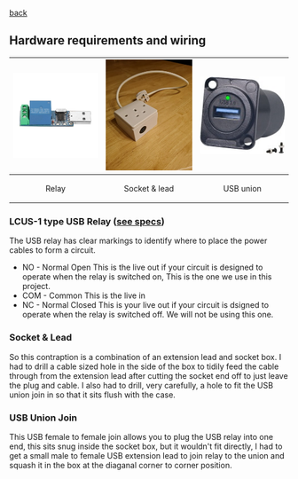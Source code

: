 
<a href="README.md">back</a>
## Hardware requirements and wiring

| <img src="Relay.jpg" width="200"></img> | <img src="CompleteModule.jpg" width="200" height=200></img> | <img src="USB_Union_Fem.jpg" width="200"></img> |
| - | - | - |
| <p align=center>Relay</p> | <p align=center>Socket & lead</p> | <p align=center>USB union</p> |

### LCUS-1 type USB Relay (<a href="https://www.aliexpress.com/item/32827365539.html?_randl_currency=GBP&_randl_shipto=GB&src=google&src=google&albch=shopping&acnt=708-803-3821&slnk=&plac=&mtctp=&albbt=Google_7_shopping&albagn=888888&isSmbAutoCall=false&needSmbHouyi=false&albcp=17858099691&albag=&trgt=&crea=en32827365539&netw=x&device=c&albpg=&albpd=en32827365539&gclid=Cj0KCQjwkt6aBhDKARIsAAyeLJ3syTrC1nNmodiioPs5ZryEJpC3TcitGlJIp7_LRF68ZTJOv_cY97saAil7EALw_wcB&gclsrc=aw.ds&aff_fcid=8c1f9413262d44ceb45e970bb34a015e-1666726753049-00514-UneMJZVf&aff_fsk=UneMJZVf&aff_platform=aaf&sk=UneMJZVf&aff_trace_key=8c1f9413262d44ceb45e970bb34a015e-1666726753049-00514-UneMJZVf&terminal_id=6c7aad3474244a3497526c1ce849bae5&afSmartRedirect=y">see specs</a>)
The USB relay has clear markings to identify where to place the power cables to form a circuit.
- NO - Normal Open
This is the live out if your circuit is designed to operate when the relay is switched on, This is the one we use in this project.
- COM - Common
This is the live in
- NC - Normal Closed
This is your live out if your circuit is dsigned to operate when the relay is switched off. We will not be using this one.

### Socket & Lead
So this contraption is a combination of an extension lead and socket box. I had to drill a cable sized hole in the side of the box to tidily feed the cable through from the extension lead after cutting the socket end off to just leave the plug and cable. I also had to drill, very carefully, a hole to fit the USB union join in so that it sits flush with the case.

### USB Union Join
This USB female to female join allows you to plug the USB relay into one end, this sits snug inside the socket box, but it wouldn't fit directly, I had to get a small male to female USB extension lead to join relay to the union and squash it in the box at the diaganal corner to corner position.

